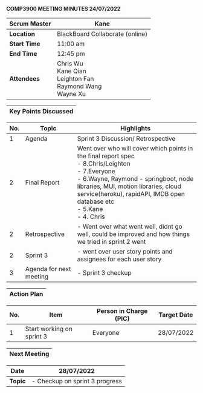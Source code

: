 **COMP3900 MEETING MINUTES 24/07/2022**

| **Scrum Master** | Kane |
|---|---|
| **Location** | BlackBoard Collaborate (online) |  
| **Start Time**| 11:00 am |
| **End Time** | 12:45 pm|
| **Attendees** | Chris Wu <br/> Kane Qian <br/> Leighton Fan <br/> Raymond Wang <br/> Wayne Xu |

| **Key Points Discussed** |
| --- |

| **No.** | **Topic** | **Highlights** |
| --- | --- | --- |
| 1 | Agenda| Sprint 3 Discussion/ Retrospective |
| 2 | Final Report | Went over who will cover which points in the final report spec <br/> - 8.Chris/Leighton <br/> - 7.Everyone <br/> - 6.Wayne, Raymond - springboot, node libraries, MUI, motion libraries, cloud service(heroku), rapidAPI, IMDB open database etc <br/> - 5.Kane <br/> - 4. Chris|
| 2 | Retrospective | - Went over what went well, didnt go well, could be improved and how things we tried in sprint 2 went |
| 2 | Sprint 3 | - went over user story points and assignees for each user story |
| 3 | Agenda for next meeting | - Sprint 3 checkup |

| **Action Plan** |
| --- |

| **No.** | **Item** | **Person in Charge (PIC)** | **Target Date** |
| --- | --- | --- | --- |
| 1 | Start working on sprint 3 | Everyone | 28/07/2022 |

| **Next Meeting** |
|---|
 
| **Date** | 28/07/2022  |
|---|---|
| **Topic** | - Checkup on sprint 3 progress |
 
